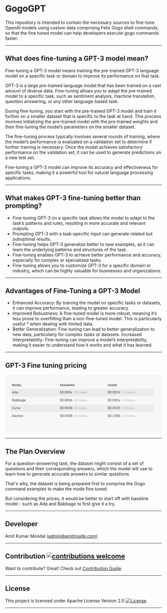 # GogoGPT

This repository is intended to contain the necessary sources to fine-tune OpenAI models using custom data comprising Felix Gogo shell commands, so that the fine tuned model can help developers execute gogo commands faster.

--------------------------------------------------------------------------------------------------------------

## What does fine-tuning a GPT-3 model mean?

Fine-tuning a GPT-3 model means training the pre-trained GPT-3 language model on a specific task or domain to improve its performance on that task.

GPT-3 is a large pre-trained language model that has been trained on a vast amount of diverse data. Fine-tuning allows you to adapt the pre-trained model to a specific task, such as sentiment analysis, machine translation, question answering, or any other language-based task.

During fine-tuning, you start with the pre-trained GPT-3 model and train it further on a smaller dataset that is specific to the task at hand. This process involves initializing the pre-trained model with the pre-trained weights and then fine-tuning the model’s parameters on the smaller dataset.

The fine-tuning process typically involves several rounds of training, where the model’s performance is evaluated on a validation set to determine if further training is necessary. Once the model achieves satisfactory performance on the validation set, it can be used to generate predictions on a new test set.

Fine-tuning a GPT-3 model can improve its accuracy and effectiveness for specific tasks, making it a powerful tool for natural language processing applications.

--------------------------------------------------------------------------------------------------------------

## What makes GPT-3 fine-tuning better than prompting?

* Fine-tuning GPT-3 on a specific task allows the model to adapt to the task’s patterns and rules, resulting in more accurate and relevant outputs.
* Prompting GPT-3 with a task-specific input can generate related but suboptimal results.
* Fine-tuning helps GPT-3 generalize better to new examples, as it can learn the underlying patterns and structures of the task.
* Fine-tuning enables GPT-3 to achieve better performance and accuracy, especially for complex or specialized tasks.
* Fine-tuning allows you to customize GPT-3 for a specific domain or industry, which can be highly valuable for businesses and organizations.

--------------------------------------------------------------------------------------------------------------

## Advantages of Fine-Tuning a GPT-3 Model

* Enhanced Accuracy: By training the model on specific tasks or datasets, it can improve performance, leading to greater accuracy.
* Improved Robustness: A fine-tuned model is more robust, meaning it’s less prone to overfitting than a non-fine-tuned model. This is particularly useful * when dealing with limited data.
* Better Generalization: Fine-tuning can lead to better generalization to new data, particularly for complex tasks or datasets.
Increased Interpretability: Fine-tuning can improve a model’s interpretability, making it easier to understand how it works and what it has learned.

--------------------------------------------------------------------------------------------------------------

## GPT-3 Fine tuning pricing

<img src="images/fine-tuning-openai.png" />

--------------------------------------------------------------------------------------------------------------

## The Plan Overview

For a question-answering task, the dataset might consist of a set of questions and their corresponding answers, which the model will use to learn how to generate accurate answers to similar questions.

That's why, the dataset is being prepared first to comprise the Gogo command examples to make the mode fine tuned. 

But considering the prices, it would be better to start off with baseline model - such as Ada and Babbage to first give it a try.

--------------------------------------------------------------------------------------------------------------

## Developer

Amit Kumar Mondal (admin@amitinside.com)

--------------------------------------------------------------------------------------------------------------

## Contribution [![contributions welcome](https://img.shields.io/badge/contributions-welcome-brightgreen.svg?style=flat)](https://github.com/amitjoy/GogoGPT/issues)

Want to contribute? Great! Check out [Contribution Guide](https://github.com/amitjoy/GogoGPT/blob/main/CONTRIBUTING.md)

--------------------------------------------------------------------------------------------------------------

## License

This project is licensed under Apache License Version 2.0 [![License](http://img.shields.io/badge/license-Apache-blue.svg)](https://www.apache.org/licenses/LICENSE-2.0)

--------------------------------------------------------------------------------------------------------------